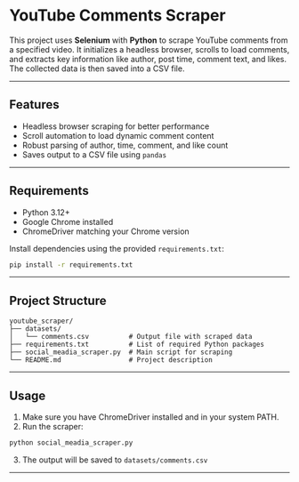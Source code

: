 # YouTube Comments Scraper

This project uses **Selenium** with **Python** to scrape YouTube comments from a specified video. It initializes a headless browser, scrolls to load comments, and extracts key information like author, post time, comment text, and likes. The collected data is then saved into a CSV file.

---

## Features

* Headless browser scraping for better performance
* Scroll automation to load dynamic comment content
* Robust parsing of author, time, comment, and like count
* Saves output to a CSV file using `pandas`

---

## Requirements

* Python 3.12+
* Google Chrome installed
* ChromeDriver matching your Chrome version

Install dependencies using the provided `requirements.txt`:

```bash
pip install -r requirements.txt
```

---

## Project Structure

```
youtube_scraper/
├── datasets/
│   └── comments.csv          # Output file with scraped data
├── requirements.txt          # List of required Python packages
├── social_meadia_scraper.py  # Main script for scraping
└── README.md                 # Project description
```

---

## Usage

1. Make sure you have ChromeDriver installed and in your system PATH.
2. Run the scraper:

```bash
python social_meadia_scraper.py
```

3. The output will be saved to `datasets/comments.csv`

---
